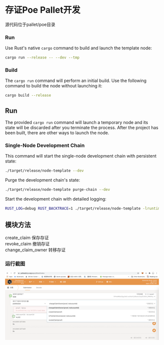 # 存证Poe Pallet开发

源代码位于pallet/poe目录

### Run

Use Rust's native `cargo` command to build and launch the template node:

```sh
cargo run --release -- --dev --tmp
```

### Build

The `cargo run` command will perform an initial build. Use the following command to build the node
without launching it:

```sh
cargo build --release
```

## Run

The provided `cargo run` command will launch a temporary node and its state will be discarded after
you terminate the process. After the project has been built, there are other ways to launch the
node.

### Single-Node Development Chain

This command will start the single-node development chain with persistent state:

```bash
./target/release/node-template --dev
```

Purge the development chain's state:

```bash
./target/release/node-template purge-chain --dev
```

Start the development chain with detailed logging:

```bash
RUST_LOG=debug RUST_BACKTRACE=1 ./target/release/node-template -lruntime=debug --dev
```

## 模块方法
create_claim 保存存证 <br/>
revoke_claim 撤销存证 <br/>
change_claim_owner 转移存证 <br/>

### 运行截图
![ScreenShot.png运行结果截图](ScreenShot.png)


